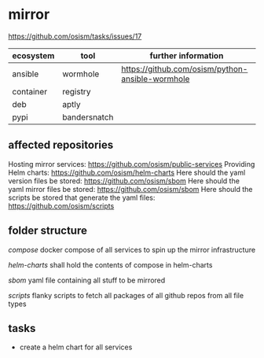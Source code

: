 # mirror

<https://github.com/osism/tasks/issues/17>

|ecosystem|tool        |further information                               |
|---------|------------|--------------------------------------------------|
|ansible  |wormhole    |<https://github.com/osism/python-ansible-wormhole>|
|container|registry    ||
|deb      |aptly       ||
|pypi     |bandersnatch||

## affected repositories

Hosting mirror services: <https://github.com/osism/public-services>
Providing Helm charts: <https://github.com/osism/helm-charts>
Here should the yaml version files be stored: <https://github.com/osism/sbom>
Here should the yaml mirror files be stored: <https://github.com/osism/sbom>
Here should the scripts be stored that generate the yaml files: <https://github.com/osism/scripts>

## folder structure

_compose_ docker compose of all services to spin up the mirror infrastructure

_helm-charts_ shall hold the contents of compose in helm-charts

_sbom_ yaml file containing all stuff to be mirrored

_scripts_ flanky scripts to fetch all packages of all github repos from all file types

## tasks

- create a helm chart for all services
